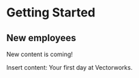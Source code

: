 # Getting Started

## New employees

New content is coming!

Insert content: Your first day at Vectorworks.


